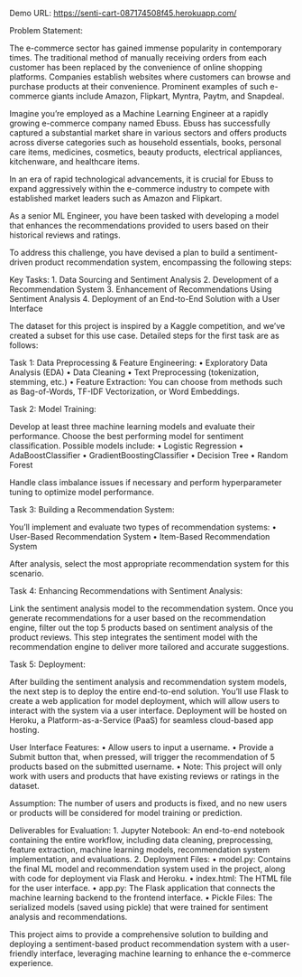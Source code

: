Demo URL: https://senti-cart-087174508f45.herokuapp.com/

Problem Statement:

The e-commerce sector has gained immense popularity in contemporary times. The traditional method of manually receiving orders from each customer has been replaced by the convenience of online shopping platforms. Companies establish websites where customers can browse and purchase products at their convenience. Prominent examples of such e-commerce giants include Amazon, Flipkart, Myntra, Paytm, and Snapdeal.

Imagine you’re employed as a Machine Learning Engineer at a rapidly growing e-commerce company named Ebuss. Ebuss has successfully captured a substantial market share in various sectors and offers products across diverse categories such as household essentials, books, personal care items, medicines, cosmetics, beauty products, electrical appliances, kitchenware, and healthcare items.

In an era of rapid technological advancements, it is crucial for Ebuss to expand aggressively within the e-commerce industry to compete with established market leaders such as Amazon and Flipkart.

As a senior ML Engineer, you have been tasked with developing a model that enhances the recommendations provided to users based on their historical reviews and ratings.

To address this challenge, you have devised a plan to build a sentiment-driven product recommendation system, encompassing the following steps:

Key Tasks:
	1.	Data Sourcing and Sentiment Analysis
	2.	Development of a Recommendation System
	3.	Enhancement of Recommendations Using Sentiment Analysis
	4.	Deployment of an End-to-End Solution with a User Interface

The dataset for this project is inspired by a Kaggle competition, and we’ve created a subset for this use case. Detailed steps for the first task are as follows:

Task 1: Data Preprocessing & Feature Engineering:
	•	Exploratory Data Analysis (EDA)
	•	Data Cleaning
	•	Text Preprocessing (tokenization, stemming, etc.)
	•	Feature Extraction: You can choose from methods such as Bag-of-Words, TF-IDF Vectorization, or Word Embeddings.

Task 2: Model Training:

Develop at least three machine learning models and evaluate their performance. Choose the best performing model for sentiment classification. Possible models include:
	•	Logistic Regression
	•	AdaBoostClassifier
	•	GradientBoostingClassifier
	•	Decision Tree
	•	Random Forest

Handle class imbalance issues if necessary and perform hyperparameter tuning to optimize model performance.

Task 3: Building a Recommendation System:

You’ll implement and evaluate two types of recommendation systems:
	•	User-Based Recommendation System
	•	Item-Based Recommendation System

After analysis, select the most appropriate recommendation system for this scenario.

Task 4: Enhancing Recommendations with Sentiment Analysis:

Link the sentiment analysis model to the recommendation system. Once you generate recommendations for a user based on the recommendation engine, filter out the top 5 products based on sentiment analysis of the product reviews. This step integrates the sentiment model with the recommendation engine to deliver more tailored and accurate suggestions.

Task 5: Deployment:

After building the sentiment analysis and recommendation system models, the next step is to deploy the entire end-to-end solution. You’ll use Flask to create a web application for model deployment, which will allow users to interact with the system via a user interface. Deployment will be hosted on Heroku, a Platform-as-a-Service (PaaS) for seamless cloud-based app hosting.

User Interface Features:
	•	Allow users to input a username.
	•	Provide a Submit button that, when pressed, will trigger the recommendation of 5 products based on the submitted username.
	•	Note: This project will only work with users and products that have existing reviews or ratings in the dataset.

Assumption: The number of users and products is fixed, and no new users or products will be considered for model training or prediction.

Deliverables for Evaluation:
	1.	Jupyter Notebook: An end-to-end notebook containing the entire workflow, including data cleaning, preprocessing, feature extraction, machine learning models, recommendation system implementation, and evaluations.
	2.	Deployment Files:
	•	model.py: Contains the final ML model and recommendation system used in the project, along with code for deployment via Flask and Heroku.
	•	index.html: The HTML file for the user interface.
	•	app.py: The Flask application that connects the machine learning backend to the frontend interface.
	•	Pickle Files: The serialized models (saved using pickle) that were trained for sentiment analysis and recommendations.

This project aims to provide a comprehensive solution to building and deploying a sentiment-based product recommendation system with a user-friendly interface, leveraging machine learning to enhance the e-commerce experience.